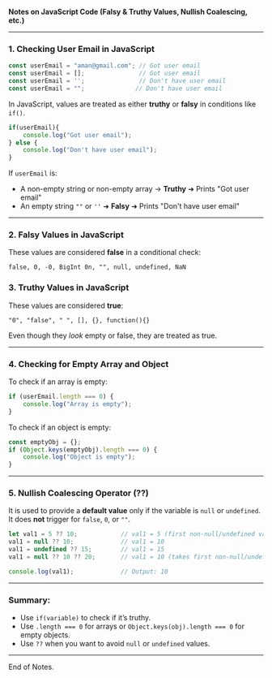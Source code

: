 **Notes on JavaScript Code (Falsy & Truthy Values, Nullish Coalescing, etc.)**

---

### 1. Checking User Email in JavaScript

```javascript
const userEmail = "aman@gmail.com"; // Got user email
const userEmail = [];               // Got user email
const userEmail = '';               // Don't have user email
const userEmail = "";              // Don't have user email
```

In JavaScript, values are treated as either **truthy** or **falsy** in conditions like `if()`.

```javascript
if(userEmail){
    console.log("Got user email");
} else {
    console.log("Don't have user email");
}
```

If `userEmail` is:

* A non-empty string or non-empty array -> **Truthy** ➜ Prints "Got user email"
* An empty string `""` or `''` ➜ **Falsy** ➜ Prints "Don't have user email"

---

### 2. Falsy Values in JavaScript

These values are considered **false** in a conditional check:

```
false, 0, -0, BigInt 0n, "", null, undefined, NaN
```

### 3. Truthy Values in JavaScript

These values are considered **true**:

```
"0", "false", " ", [], {}, function(){}
```

Even though they *look* empty or false, they are treated as true.

---

### 4. Checking for Empty Array and Object

To check if an array is empty:

```javascript
if (userEmail.length === 0) {
    console.log("Array is empty");
}
```

To check if an object is empty:

```javascript
const emptyObj = {};
if (Object.keys(emptyObj).length === 0) {
    console.log("Object is empty");
}
```

---

### 5. Nullish Coalescing Operator (??)

It is used to provide a **default value** only if the variable is `null` or `undefined`. It does **not** trigger for `false`, `0`, or `""`.

```javascript
let val1 = 5 ?? 10;            // val1 = 5 (first non-null/undefined value)
val1 = null ?? 10;             // val1 = 10
val1 = undefined ?? 15;        // val1 = 15
val1 = null ?? 10 ?? 20;       // val1 = 10 (takes first non-null/undefined)

console.log(val1);             // Output: 10
```

---

### Summary:

* Use `if(variable)` to check if it’s truthy.
* Use `.length === 0` for arrays or `Object.keys(obj).length === 0` for empty objects.
* Use `??` when you want to avoid `null` or `undefined` values.

---

End of Notes.
 